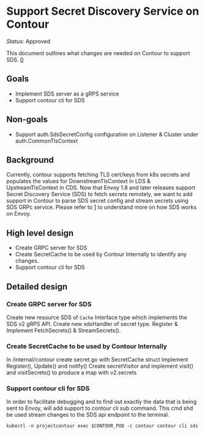 # Support Secret Discovery Service on Contour

_Status_: Approved

This document outlines what changes are needed on Contour to support SDS. [0]

## Goals

- Implement SDS server as a gRPS service
- Support contour cli for SDS

## Non-goals

- Support auth.SdsSecretConfig configuration on Listener & Cluster under auth.CommonTlsContext

## Background

Currently, contour supports fetching TLS cert/keys from k8s secrets and populates the values for DownstreamTlsContext in LDS & UpstreamTlsContext in CDS.
Now that Envoy 1.8 and later releases support Secret Discovery Service (SDS) to fetch secrets remotely, we want to add support in Contour to parse SDS secret config and stream secrets using SDS GRPc service.
Please refer to [1] to understand more on how SDS works on Envoy.

## High level design

- Create GRPC server for SDS
- Create SecretCache to be used by Contour Internally to identify any changes.
- Support contour cli for SDS

## Detailed design

### Create GRPC server for SDS

Create new resource SDS of `Cache` Interface type which implements the SDS v2 gRPS API.
Create new xdsHandler of secret type. Register & Implement FetchSecrets() & StreamSecrets().

### Create SecretCache to be used by Contour Internally
In /internal/contour create secret.go with SecretCache struct
Implement Register(), Update() and notify()
Create secretVisitor and implement visit() and visitSecrets() to produce a map with v2.secrets

### Support contour cli for SDS

In order to facilitate debugging and to find out exactly the data that is being sent to Envoy,
will add support to contour cli sub command. This cmd shd be used stream changes to the SDS api endpoint
to the terminal.

`kubectl -n projectcontour exec $CONTOUR_POD -c contour contour cli sds`


[0]: https://github.com/projectsesame/sesame/issues/898
[1]: https://www.envoyproxy.io/docs/envoy/v1.9.0/configuration/secret
[2]: https://www.envoyproxy.io/docs/envoy/v1.9.0/api-v2/api/v2/auth/cert.proto#auth-sdssecretconfig

